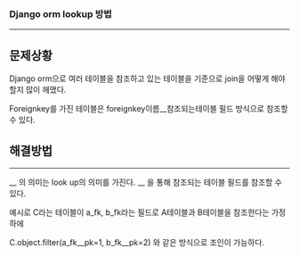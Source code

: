 ### Django orm lookup 방법

-----------
## 문제상황

Django orm으로 여러 테이블을 참조하고 있는 테이블을 기준으로 join을 어떻게 해야할지 많이 헤맸다.

Foreignkey를 가진 테이블은 foreignkey이름__참조되는테이블 필드 방식으로 참조할 수 있다.

## 해결방법
---------

__ 의 의미는 look up의 의미를 가진다. __ 을 통해 참조되는 테이블 필드를 참조할 수 있다.

예시로
C라는 테이블이 a_fk, b_fk라는 필드로 A테이블과 B테이블을 참조한다는 가정하에

C.object.filter(a_fk__pk=1, b_fk__pk=2) 와 같은 방식으로 조인이 가능하다.
